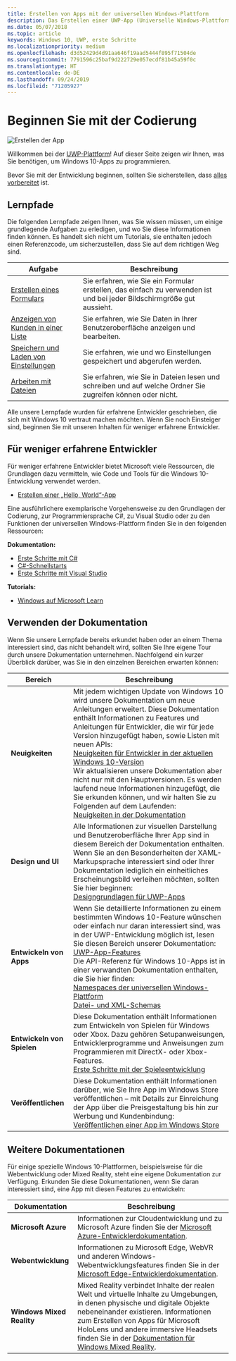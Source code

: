 ```yaml
---
title: Erstellen von Apps mit der universellen Windows-Plattform
description: Das Erstellen einer UWP-App (Universelle Windows-Plattform) für Windows 10 ist einfacher, als Sie denken.
ms.date: 05/07/2018
ms.topic: article
keywords: Windows 10, UWP, erste Schritte
ms.localizationpriority: medium
ms.openlocfilehash: d3d52429d4d91aa646f19aad5444f895f71504de
ms.sourcegitcommit: 7791596c25baf9d222729e057ecdf81b45a59f0c
ms.translationtype: HT
ms.contentlocale: de-DE
ms.lasthandoff: 09/24/2019
ms.locfileid: "71205927"
---
```

# <a name="start-coding"></a>Beginnen Sie mit der Codierung

![Erstellen der App](images/build-your-app.png)

Willkommen bei der [UWP-Plattform](universal-application-platform-guide.md)! Auf dieser Seite zeigen wir Ihnen, was Sie benötigen, um Windows 10-Apps zu programmieren.

Bevor Sie mit der Entwicklung beginnen, sollten Sie sicherstellen, dass [alles vorbereitet](get-set-up.md) ist.

## <a name="learning-tracks"></a>Lernpfade

Die folgenden Lernpfade zeigen Ihnen, was Sie wissen müssen, um einige grundlegende Aufgaben zu erledigen, und wo Sie diese Informationen finden können. Es handelt sich nicht um Tutorials, sie enthalten jedoch einen Referenzcode, um sicherzustellen, dass Sie auf dem richtigen Weg sind.

| Aufgabe | Beschreibung |
| --- | --- |
| [Erstellen eines Formulars](construct-form-learning-track.md) | Sie erfahren, wie Sie ein Formular erstellen, das einfach zu verwenden ist und bei jeder Bildschirmgröße gut aussieht. |
| [Anzeigen von Kunden in einer Liste](display-customers-in-list-learning-track.md) | Sie erfahren, wie Sie Daten in Ihrer Benutzeroberfläche anzeigen und bearbeiten. |
| [Speichern und Laden von Einstellungen](settings-learning-track.md) | Sie erfahren, wie und wo Einstellungen gespeichert und abgerufen werden. |
| [Arbeiten mit Dateien](fileio-learning-track.md) | Sie erfahren, wie Sie in Dateien lesen und schreiben und auf welche Ordner Sie zugreifen können oder nicht. |

Alle unsere Lernpfade wurden für erfahrene Entwickler geschrieben, die sich mit Windows 10 vertraut machen möchten. Wenn Sie noch Einsteiger sind, beginnen Sie mit unseren Inhalten für weniger erfahrene Entwickler.

## <a name="for-new-developers"></a>Für weniger erfahrene Entwickler

Für weniger erfahrene Entwickler bietet Microsoft viele Ressourcen, die Grundlagen dazu vermitteln, wie Code und Tools für die Windows 10-Entwicklung verwendet werden.

* [Erstellen einer „Hello, World“-App](your-first-app.md)

Eine ausführlichere exemplarische Vorgehensweise zu den Grundlagen der Codierung, zur Programmiersprache C#, zu Visual Studio oder zu den Funktionen der universellen Windows-Plattform finden Sie in den folgenden Ressourcen:

**Dokumentation:**

* [Erste Schritte mit C#](https://docs.microsoft.com/dotnet/csharp/getting-started/)
* [C#-Schnellstarts](https://docs.microsoft.com/dotnet/csharp/quick-starts/)
* [Erste Schritte mit Visual Studio](https://docs.microsoft.com/visualstudio/ide/)

**Tutorials:**

* [Windows auf Microsoft Learn](https://docs.microsoft.com/learn/browse/?products=windows&resource_type=module)

## <a name="using-the-docs"></a>Verwenden der Dokumentation

Wenn Sie unsere Lernpfade bereits erkundet haben oder an einem Thema interessiert sind, das nicht behandelt wird, sollten Sie Ihre eigene Tour durch unsere Dokumentation unternehmen. Nachfolgend ein kurzer Überblick darüber, was Sie in den einzelnen Bereichen erwarten können:

| Bereich | Beschreibung |
| --- | --- |
| **Neuigkeiten** | Mit jedem wichtigen Update von Windows 10 wird unsere Dokumentation um neue Anleitungen erweitert. Diese Dokumentation enthält Informationen zu Features und Anleitungen für Entwickler, die wir für jede Version hinzugefügt haben, sowie Listen mit neuen APIs: </br>   [Neuigkeiten für Entwickler in der aktuellen Windows 10-Version](../whats-new/windows-10-version-latest.md) </br> Wir aktualisieren unsere Dokumentation aber nicht nur mit den Hauptversionen. Es werden laufend neue Informationen hinzugefügt, die Sie erkunden können, und wir halten Sie zu Folgenden auf dem Laufenden: </br>   [Neuigkeiten in der Dokumentation](../whats-new/windows-docs-latest.md) |
| **Design und UI** | Alle Informationen zur visuellen Darstellung und Benutzeroberfläche Ihrer App sind in diesem Bereich der Dokumentation enthalten. Wenn Sie an den Besonderheiten der XAML-Markupsprache interessiert sind oder Ihrer Dokumentation lediglich ein einheitliches Erscheinungsbild verleihen möchten, sollten Sie hier beginnen: </br>   [Designgrundlagen für UWP-Apps](../design/basics/index.md) |
| **Entwickeln von Apps** | Wenn Sie detaillierte Informationen zu einem bestimmten Windows 10-Feature wünschen oder einfach nur daran interessiert sind, was in der UWP-Entwicklung möglich ist, lesen Sie diesen Bereich unserer Dokumentation: </br>   [UWP-App-Features](../develop/index.md) </br> Die API-Referenz für Windows 10-Apps ist in einer verwandten Dokumentation enthalten, die Sie hier finden: </br>   [Namespaces der universellen Windows-Plattform](https://docs.microsoft.com/en-us/uwp/api/) </br>   [Datei- und XML-Schemas](https://docs.microsoft.com/uwp/schemas/) |
| **Entwickeln von Spielen** | Diese Dokumentation enthält Informationen zum Entwickeln von Spielen für Windows oder Xbox. Dazu gehören Setupanweisungen, Entwicklerprogramme und Anweisungen zum Programmieren mit DirectX- oder Xbox-Features. </br>   [Erste Schritte mit der Spieleentwicklung](../gaming/getting-started.md) |
| **Veröffentlichen** | Diese Dokumentation enthält Informationen darüber, wie Sie Ihre App im Windows Store veröffentlichen – mit Details zur Einreichung der App über die Preisgestaltung bis hin zur Werbung und Kundenbindung: </br>   [Veröffentlichen einer App im Windows Store](../publish/index.md) |

## <a name="other-docs"></a>Weitere Dokumentationen

Für einige spezielle Windows 10-Plattformen, beispielsweise für die Webentwicklung oder Mixed Reality, steht eine eigene Dokumentation zur Verfügung. Erkunden Sie diese Dokumentationen, wenn Sie daran interessiert sind, eine App mit diesen Features zu entwickeln:

| Dokumentation | Beschreibung |
| --- | --- |
| **Microsoft Azure** | Informationen zur Cloudentwicklung und zu Microsoft Azure finden Sie der [Microsoft Azure-Entwicklerdokumentation](https://docs.microsoft.com/azure/). |
| **Webentwicklung** | Informationen zu Microsoft Edge, WebVR und anderen Windows-Webentwicklungsfeatures finden Sie in der [Microsoft Edge-Entwicklerdokumentation](https://docs.microsoft.com/microsoft-edge/). |
| **Windows Mixed Reality** | Mixed Reality verbindet Inhalte der realen Welt und virtuelle Inhalte zu Umgebungen, in denen physische und digitale Objekte nebeneinander existieren. Informationen zum Erstellen von Apps für Microsoft HoloLens und andere immersive Headsets finden Sie in der [Dokumentation für Windows Mixed Reality](https://docs.microsoft.com/en-us/windows/mixed-reality/).|

